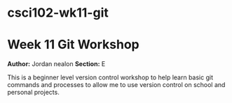 # csci102-wk11-git
# Week 11 Git Workshop
**Author:** Jordan nealon
**Section:** E

This is a beginner level version control workshop to help learn basic git commands and processes to allow me to use version control on school and personal projects.
